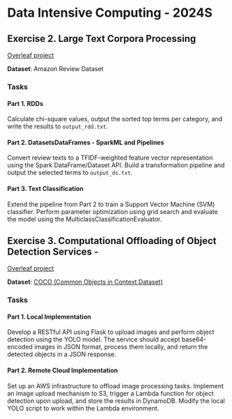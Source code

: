 # Data Intensive Computing - 2024S

## Exercise 2. Large Text Corpora Processing

[Overleaf project](httpswww.overleaf.com2915981151zzqyhfznckzc#dcbaeb)

**Dataset**: Amazon Review Dataset


### Tasks

#### Part 1. RDDs
Calculate chi-square values, output the sorted top terms per category, and write the results to `output_rdd.txt`.

#### Part 2. DatasetsDataFrames - SparkML and Pipelines
Convert review texts to a TFIDF-weighted feature vector representation using the Spark DataFrame/Dataset API. Build a transformation pipeline and output the selected terms to `output_ds.txt`.

#### Part 3. Text Classification
Extend the pipeline from Part 2 to train a Support Vector Machine (SVM) classifier. Perform parameter optimization using grid search and evaluate the model using the MulticlassClassificationEvaluator.



## Exercise 3. Computational Offloading of Object Detection Services -

[Overleaf project](https://www.overleaf.com/8111393219zrkvpgvxspxp#b00c71)

**Dataset**: [COCO (Common Objects in Context Dataset)](http://cocodataset.org/#home)


### Tasks

#### Part 1. Local Implementation
Develop a RESTful API using Flask to upload images and perform object detection using the YOLO model. The service should accept base64-encoded images in JSON format, process them locally, and return the detected objects in a JSON response.

#### Part 2. Remote Cloud Implementation
Set up an AWS infrastructure to offload image processing tasks. Implement an image upload mechanism to S3, trigger a Lambda function for object detection upon upload, and store the results in DynamoDB. Modify the local YOLO script to work within the Lambda environment.


